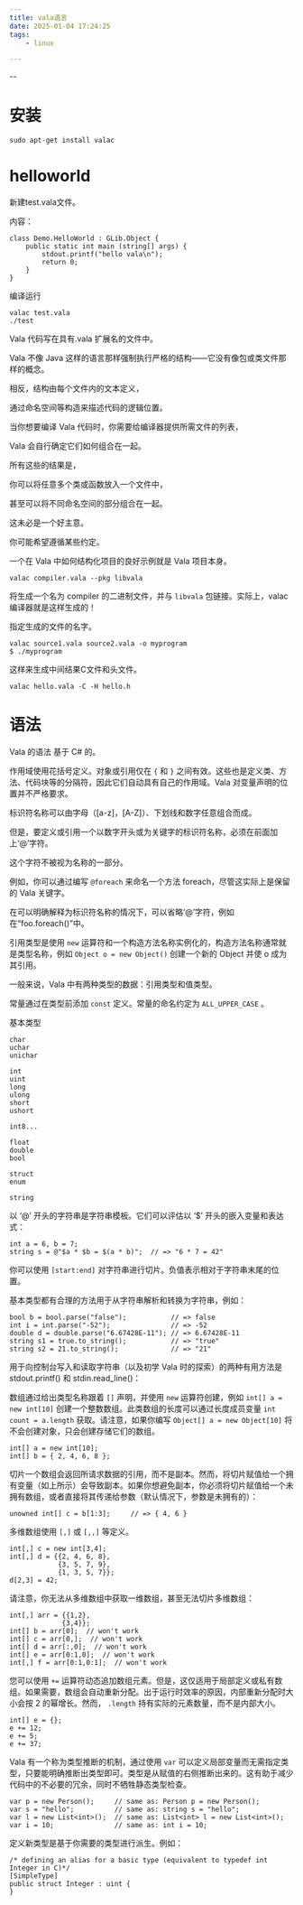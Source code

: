 ```yaml
---
title: vala语言
date: 2025-01-04 17:24:25
tags:
	- linux

---
```


--

# 安装

```
sudo apt-get install valac
```

# helloworld

新建test.vala文件。

内容：

```
class Demo.HelloWorld : GLib.Object {
    public static int main (string[] args) {
        stdout.printf("hello vala\n");
        return 0;
    }
}
```

编译运行

```
valac test.vala
./test
```



Vala 代码写在具有.vala 扩展名的文件中。

Vala 不像 Java 这样的语言那样强制执行严格的结构——它没有像包或类文件那样的概念。

相反，结构由每个文件内的文本定义，

通过命名空间等构造来描述代码的逻辑位置。

当你想要编译 Vala 代码时，你需要给编译器提供所需文件的列表，

Vala 会自行确定它们如何组合在一起。

所有这些的结果是，

你可以将任意多个类或函数放入一个文件中，

甚至可以将不同命名空间的部分组合在一起。

这未必是一个好主意。

你可能希望遵循某些约定。

一个在 Vala 中如何结构化项目的良好示例就是 Vala 项目本身。

```
valac compiler.vala --pkg libvala
```

将生成一个名为 compiler 的二进制文件，并与 `libvala` 包链接。实际上，valac 编译器就是这样生成的！

指定生成的文件的名字。

```
valac source1.vala source2.vala -o myprogram
$ ./myprogram
```

这样来生成中间结果C文件和头文件。

```
valac hello.vala -C -H hello.h
```

# 语法

Vala 的语法 基于 C# 的。

作用域使用花括号定义。对象或引用仅在 `{` 和 `}` 之间有效。这些也是定义类、方法、代码块等的分隔符，因此它们自动具有自己的作用域。Vala 对变量声明的位置并不严格要求。

标识符名称可以由字母（[a-z]，[A-Z]）、下划线和数字任意组合而成。

但是，要定义或引用一个以数字开头或为关键字的标识符名称，必须在前面加上‘@’字符。

这个字符不被视为名称的一部分。

例如，你可以通过编写 `@foreach` 来命名一个方法 foreach，尽管这实际上是保留的 Vala 关键字。

在可以明确解释为标识符名称的情况下，可以省略‘@’字符，例如在“foo.foreach()”中。

引用类型是使用 `new` 运算符和一个构造方法名称实例化的，构造方法名称通常就是类型名称，例如 `Object o = new Object()` 创建一个新的 Object 并使 o 成为其引用。

一般来说，Vala 中有两种类型的数据：引用类型和值类型。

常量通过在类型前添加 `const` 定义。常量的命名约定为 `ALL_UPPER_CASE` 。

基本类型

```
char 
uchar
unichar

int
uint
long
ulong
short
ushort

int8...

float 
double
bool 

struct
enum

string
```

以 ‘@’ 开头的字符串是字符串模板。它们可以评估以 ‘$’ 开头的嵌入变量和表达式：

```
int a = 6, b = 7;
string s = @"$a * $b = $(a * b)";  // => "6 * 7 = 42"
```

你可以使用 `[start:end]` 对字符串进行切片。负值表示相对于字符串末尾的位置。

基本类型都有合理的方法用于从字符串解析和转换为字符串，例如：

```
bool b = bool.parse("false");           // => false
int i = int.parse("-52");               // => -52
double d = double.parse("6.67428E-11"); // => 6.67428E-11
string s1 = true.to_string();           // => "true"
string s2 = 21.to_string();             // => "21"
```

用于向控制台写入和读取字符串（以及初学 Vala 时的探索）的两种有用方法是 stdout.printf() 和 stdin.read_line()：

数组通过给出类型名称跟着 `[]` 声明，并使用 `new` 运算符创建，例如 `int[] a = new int[10]` 创建一个整数数组。此类数组的长度可以通过长度成员变量 `int count = a.length` 获取。请注意，如果你编写 `Object[] a = new Object[10]` 将不会创建对象，只会创建存储它们的数组。

```
int[] a = new int[10];
int[] b = { 2, 4, 6, 8 };
```

切片一个数组会返回所请求数据的引用，而不是副本。然而，将切片赋值给一个拥有变量（如上所示）会导致副本。如果你想避免副本，你必须将切片赋值给一个未拥有数组，或者直接将其传递给参数（默认情况下，参数是未拥有的）：

```
unowned int[] c = b[1:3];     // => { 4, 6 }
```

多维数组使用 `[,]` 或 `[,,]` 等定义。

```
int[,] c = new int[3,4];
int[,] d = {{2, 4, 6, 8},
            {3, 5, 7, 9},
            {1, 3, 5, 7}};
d[2,3] = 42;
```

请注意，你无法从多维数组中获取一维数组，甚至无法切片多维数组：

```
int[,] arr = {{1,2},
             {3,4}};
int[] b = arr[0];  // won't work
int[] c = arr[0,];  // won't work
int[] d = arr[:,0];  // won't work
int[] e = arr[0:1,0];  // won't work
int[,] f = arr[0:1,0:1];  // won't work
```

您可以使用 `+=` 运算符动态追加数组元素。但是，这仅适用于局部定义或私有数组。如果需要，数组会自动重新分配。出于运行时效率的原因，内部重新分配时大小会按 2 的幂增长。然而， `.length` 持有实际的元素数量，而不是内部大小。

```
int[] e = {};
e += 12;
e += 5;
e += 37;
```

Vala 有一个称为类型推断的机制，通过使用 `var` 可以定义局部变量而无需指定类型，只要能明确推断出类型即可。类型是从赋值的右侧推断出来的。这有助于减少代码中的不必要的冗余，同时不牺牲静态类型检查。

```
var p = new Person();     // same as: Person p = new Person();
var s = "hello";          // same as: string s = "hello";
var l = new List<int>();  // same as: List<int> l = new List<int>();
var i = 10;               // same as: int i = 10;
```

定义新类型是基于你需要的类型进行派生。例如：

```
/* defining an alias for a basic type (equivalent to typedef int Integer in C)*/
[SimpleType]
public struct Integer : uint {
}
```